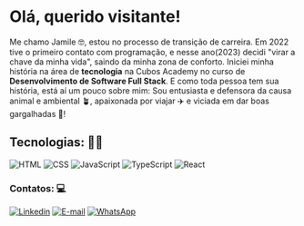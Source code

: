 # Olá, querido visitante!

Me chamo Jamile 🤓, estou no processo de transição de carreira. Em 2022 tive o primeiro contato com programação, e nesse ano(2023) decidi "virar a chave da minha vida", saindo da minha zona de conforto. Iniciei minha história na área de **tecnologia** na Cubos Academy no curso de **Desenvolvimento de Software Full Stack**. E como toda pessoa tem sua história, está aí um pouco sobre mim: Sou entusiasta e defensora da causa animal e ambiental 🪴, apaixonada por viajar ✈️ e viciada em dar boas gargalhadas 🤠!

## Tecnologias: 👩‍💻

![HTML](https://img.shields.io/badge/HTML5-E34F26?style=for-the-badge&logo=html5&logoColor=white)
![CSS](	https://img.shields.io/badge/CSS3-1572B6?style=for-the-badge&logo=css3&logoColor=white)
![JavaScript](https://img.shields.io/badge/JavaScript-323330?style=for-the-badge&logo=javascript&logoColor=F7DF1E)
![TypeScript](https://img.shields.io/badge/TypeScript-007ACC?style=for-the-badge&logo=typescript&logoColor=white)
![React](	https://img.shields.io/badge/React-20232A?style=for-the-badge&logo=react&logoColor=61DAFB)

### Contatos: 💻 

[![Linkedin](https://img.shields.io/badge/LinkedIn-0077B5?style=for-the-badge&logo=linkedin&logoColor=white)](https://www.linkedin.com/in/jamile-moreira/)
[![E-mail](https://img.shields.io/badge/Gmail-D14836?style=for-the-badge&logo=gmail&logoColor=white)](jamilemoreira2310@gmail.com)
[![WhatsApp](	https://img.shields.io/badge/WhatsApp-25D366?style=for-the-badge&logo=whatsapp&logoColor=white)](1194854-3342)
